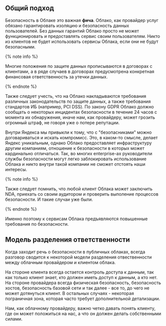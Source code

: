 ## Общий подход

Безопасность в Облаке это важная **фича**. Облако, как провайдер услуг обязано гарантировать изоляцию и безопасность данных пользователей. Без данных гарантий Облако просто не может функционировать и предоставлять сервис своим пользователям. Никто из клиентов не будет использовать сервисы Облака, если они не будут безопасными.

{% note info %}

Многие положения по защите данных прописываются в договорах с клиентами, а в ряде случаев в договорах предусмотрена конкретная финансовая ответственность за утечки данных.

{% endnote %}

Также следует учесть, что на Облако накладываются требования различных законодательств по защите данных, а также требования стандартов ИБ (например, PCI DSS). По закону GDPR Облако должно сообщать о некоторых инцидентах безопасности в течение 24 часов с момента их обнаружения, иначе нам, как провайдеру, может грозить огромный штраф, не говоря уже о потере репутации.

Внутри Яндекса мы привыкли к тому, что с "безопасниками" можно договариваться и искать компромисс. Это, в каком-то смысле, делает Яндекс уникальным, однако Облако предоставляет инфраструктуру другим компаниям, отношение к безопасности в которых может кардинально отличаться. Так, во многих enterprise-ах руководители службы безопасности могут легко заблокировать использование Облака и никто внутри такой компании не сможет отстоять наши интересы.

{% note info %}

Также следует помнить, что любой клиент Облака может заключить NDA, приехать со своим аудитором и проверить выполение процессов безопасности. И такие случаи уже были.

{% endnote %}

Именно поэтому к сервисам Облака предъявляются повышенные требования по безопасности.

## Модель разделения ответственности

Когда заходит речь о безопасности в публичных облаках, всегда разговор сводится к некоторой модели разделения отвественности между облачным провайдером и клиентом облака.

На стороне клиента всегда остается контроль доступа к данным, так как только клиент знает, кто должен иметь доступ к данным, а кто нет. На стороне провайдера всегда физическая безопасность, безопасность хостов, безопасность базовой сети и так далее - все то, до чего не может дотянуться клиент. В остальных случаях - некоторая пограничная зона, которая часто требует дополнительной детализации.

Нам, как облачному провайдеру, важно четко давать понять клиенту, где он может положиться на нас, а что он должен делать  собственными силами.

